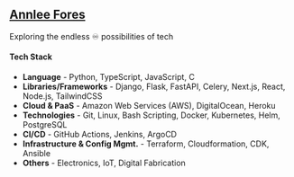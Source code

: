 ## [Annlee Fores](https://annleefores.com/)

Exploring the endless ♾️ possibilities of tech

#### Tech Stack
- **Language**  -  Python, TypeScript, JavaScript, C  
- **Libraries/Frameworks**  -  Django, Flask, FastAPI, Celery, Next.js, React, Node.js, TailwindCSS
- **Cloud & PaaS**  -  Amazon Web Services (AWS), DigitalOcean, Heroku 
- **Technologies**  -  Git, Linux, Bash Scripting, Docker, Kubernetes, Helm, PostgreSQL
- **CI/CD**  -    GitHub Actions, Jenkins, ArgoCD
- **Infrastructure & Config Mgmt.**  -  Terraform, Cloudformation, CDK, Ansible
- **Others**  -  Electronics, IoT, Digital Fabrication
